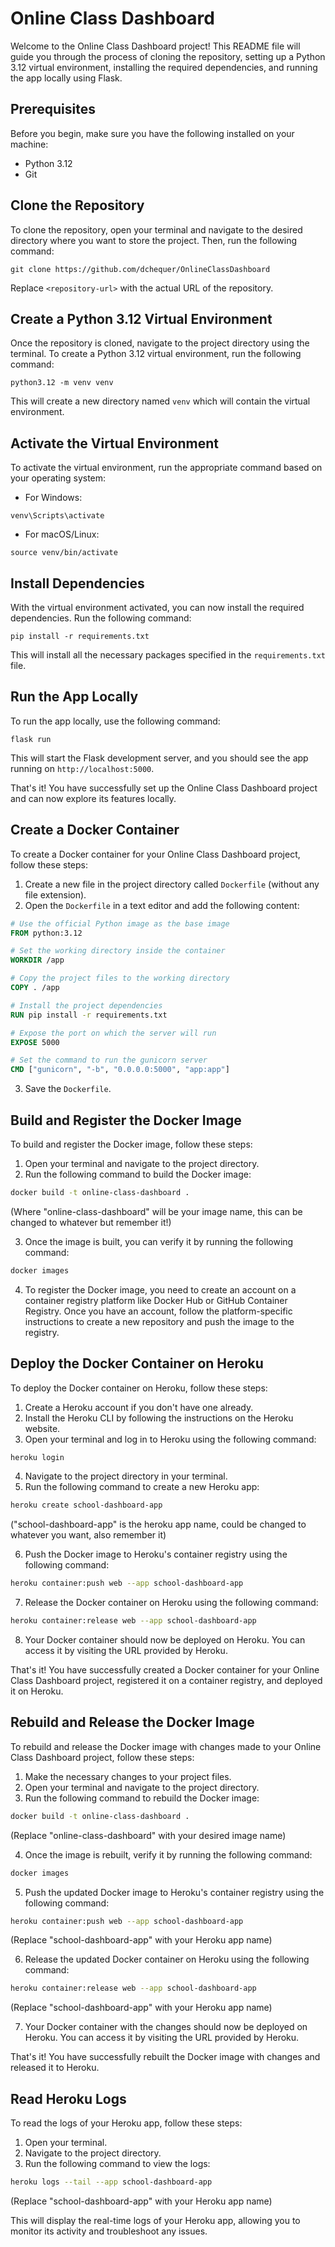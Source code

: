# Online Class Dashboard

Welcome to the Online Class Dashboard project! This README file will guide you through the process of cloning the repository, setting up a Python 3.12 virtual environment, installing the required dependencies, and running the app locally using Flask.

## Prerequisites

Before you begin, make sure you have the following installed on your machine:

- Python 3.12
- Git

## Clone the Repository

To clone the repository, open your terminal and navigate to the desired directory where you want to store the project. Then, run the following command:

```
git clone https://github.com/dchequer/OnlineClassDashboard
```

Replace `<repository-url>` with the actual URL of the repository.

## Create a Python 3.12 Virtual Environment

Once the repository is cloned, navigate to the project directory using the terminal. To create a Python 3.12 virtual environment, run the following command:

```
python3.12 -m venv venv
```

This will create a new directory named `venv` which will contain the virtual environment.

## Activate the Virtual Environment

To activate the virtual environment, run the appropriate command based on your operating system:

- For Windows:

```
venv\Scripts\activate
```

- For macOS/Linux:

```
source venv/bin/activate
```

## Install Dependencies

With the virtual environment activated, you can now install the required dependencies. Run the following command:

```
pip install -r requirements.txt
```

This will install all the necessary packages specified in the `requirements.txt` file.

## Run the App Locally

To run the app locally, use the following command:

```
flask run
```

This will start the Flask development server, and you should see the app running on `http://localhost:5000`.

That's it! You have successfully set up the Online Class Dashboard project and can now explore its features locally.

## Create a Docker Container

To create a Docker container for your Online Class Dashboard project, follow these steps:

1. Create a new file in the project directory called `Dockerfile` (without any file extension).
2. Open the `Dockerfile` in a text editor and add the following content:

```Dockerfile
# Use the official Python image as the base image
FROM python:3.12

# Set the working directory inside the container
WORKDIR /app

# Copy the project files to the working directory
COPY . /app

# Install the project dependencies
RUN pip install -r requirements.txt

# Expose the port on which the server will run
EXPOSE 5000

# Set the command to run the gunicorn server
CMD ["gunicorn", "-b", "0.0.0.0:5000", "app:app"]
```

3. Save the `Dockerfile`.

## Build and Register the Docker Image

To build and register the Docker image, follow these steps:

1. Open your terminal and navigate to the project directory.
2. Run the following command to build the Docker image:

```bash
docker build -t online-class-dashboard .
```
(Where "online-class-dashboard" will be your image name, this can be changed to whatever but remember it!)

3. Once the image is built, you can verify it by running the following command:

```bash
docker images
```

4. To register the Docker image, you need to create an account on a container registry platform like Docker Hub or GitHub Container Registry. Once you have an account, follow the platform-specific instructions to create a new repository and push the image to the registry.

## Deploy the Docker Container on Heroku

To deploy the Docker container on Heroku, follow these steps:

1. Create a Heroku account if you don't have one already.
2. Install the Heroku CLI by following the instructions on the Heroku website.
3. Open your terminal and log in to Heroku using the following command:

```bash
heroku login
```

4. Navigate to the project directory in your terminal.
5. Run the following command to create a new Heroku app:

```bash
heroku create school-dashboard-app
```
("school-dashboard-app" is the heroku app name, could be changed to whatever you want, also remember it)

6. Push the Docker image to Heroku's container registry using the following command:

```bash
heroku container:push web --app school-dashboard-app
```

7. Release the Docker container on Heroku using the following command:

```bash
heroku container:release web --app school-dashboard-app
```

8. Your Docker container should now be deployed on Heroku. You can access it by visiting the URL provided by Heroku.

That's it! You have successfully created a Docker container for your Online Class Dashboard project, registered it on a container registry, and deployed it on Heroku.
## Rebuild and Release the Docker Image

To rebuild and release the Docker image with changes made to your Online Class Dashboard project, follow these steps:

1. Make the necessary changes to your project files.
2. Open your terminal and navigate to the project directory.
3. Run the following command to rebuild the Docker image:

```bash
docker build -t online-class-dashboard .
```
(Replace "online-class-dashboard" with your desired image name)

4. Once the image is rebuilt, verify it by running the following command:

```bash
docker images
```

5. Push the updated Docker image to Heroku's container registry using the following command:

```bash
heroku container:push web --app school-dashboard-app
```
(Replace "school-dashboard-app" with your Heroku app name)

6. Release the updated Docker container on Heroku using the following command:

```bash
heroku container:release web --app school-dashboard-app
```
(Replace "school-dashboard-app" with your Heroku app name)

7. Your Docker container with the changes should now be deployed on Heroku. You can access it by visiting the URL provided by Heroku.

That's it! You have successfully rebuilt the Docker image with changes and released it to Heroku.

## Read Heroku Logs

To read the logs of your Heroku app, follow these steps:

1. Open your terminal.
2. Navigate to the project directory.
3. Run the following command to view the logs:

```bash
heroku logs --tail --app school-dashboard-app
```
(Replace "school-dashboard-app" with your Heroku app name)

This will display the real-time logs of your Heroku app, allowing you to monitor its activity and troubleshoot any issues.